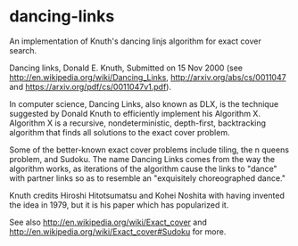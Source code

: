 # dancing-links
An implementation of Knuth's dancing linjs algorithm for exact cover search.

Dancing links, Donald E. Knuth, Submitted on 15 Nov 2000 (see  http://en.wikipedia.org/wiki/Dancing_Links,
http://arxiv.org/abs/cs/0011047 and https://arxiv.org/pdf/cs/0011047v1.pdf).

In computer science, Dancing Links, also known as DLX, is the technique suggested by Donald Knuth to
efficiently implement his Algorithm X. Algorithm X is a recursive, nondeterministic, depth-first, backtracking
algorithm that finds all solutions to the exact cover problem.

Some of the better-known exact cover problems include tiling, the n queens problem, and Sudoku.
The name Dancing Links comes from the way the algorithm works, as iterations of the algorithm cause the links
to "dance" with partner links so as to resemble an "exquisitely choreographed dance."

Knuth credits Hiroshi Hitotsumatsu and Kohei Noshita with having invented the idea in 1979,
but it is his paper which has popularized it.

See also http://en.wikipedia.org/wiki/Exact_cover
and http://en.wikipedia.org/wiki/Exact_cover#Sudoku for more.
